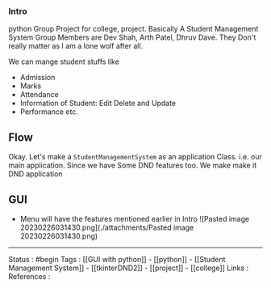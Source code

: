 
### Intro

python Group Project  for college, project.
Basically A Student Management System
Group Members are Dev Shah, Arth Patel, Dhruv Dave. They Don't really matter as I am a lone wolf after all. 

We can mange student stuffs like
- Admission
- Marks
- Attendance
- Information of Student: Edit Delete and Update
- Performance
etc.

## Flow
Okay.
Let's make a ```StudentManagementSystem```  as an application Class. i.e. our main application.
Since we have Some DND features too. We make make it DND application


## GUI

- Menu will have the features mentioned earlier in Intro 
![Pasted image 20230226031430.png](./attachments/Pasted image 20230226031430.png)


---
Status : #begin
Tags : [[GUI with python]]  -  [[python]]  -  [[Student Management System]]  -  [[tkinterDND2]]  -  [[project]]  - [[college]]
Links :  
References :
